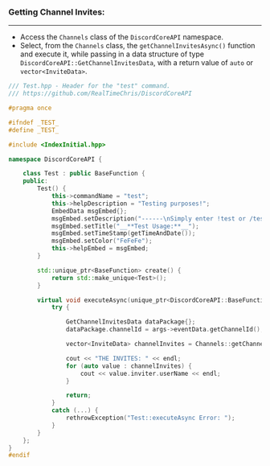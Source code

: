 
### **Getting Channel Invites:**
---
- Access the `Channels` class of the `DiscordCoreAPI` namespace.
- Select, from the `Channels` class, the `getChannelInvitesAsync()` function and execute it, while passing in a data structure of type `DiscordCoreAPI::GetChannelInvitesData`, with a return value of `auto` or `vector<InviteData>`.

```cpp
/// Test.hpp - Header for the "test" command.
/// https://github.com/RealTimeChris/DiscordCoreAPI

#pragma once

#ifndef _TEST_
#define _TEST_

#include <IndexInitial.hpp>

namespace DiscordCoreAPI {

	class Test : public BaseFunction {
	public:
		Test() {
			this->commandName = "test";
			this->helpDescription = "Testing purposes!";
			EmbedData msgEmbed{};
			msgEmbed.setDescription("------\nSimply enter !test or /test!\n------");
			msgEmbed.setTitle("__**Test Usage:**__");
			msgEmbed.setTimeStamp(getTimeAndDate());
			msgEmbed.setColor("FeFeFe");
			this->helpEmbed = msgEmbed;
		}

		std::unique_ptr<BaseFunction> create() {
			return std::make_unique<Test>();
		}

		virtual void executeAsync(unique_ptr<DiscordCoreAPI::BaseFunctionArguments> args) {
			try {

				GetChannelInvitesData dataPackage{};
				dataPackage.channelId = args->eventData.getChannelId();

				vector<InviteData> channelInvites = Channels::getChannelInvitesAsync(dataPackage).get();

				cout << "THE INVITES: " << endl;
				for (auto value : channelInvites) {
					cout << value.inviter.userName << endl;
				}

				return;
			}
			catch (...) {
				rethrowException("Test::executeAsync Error: ");
			}
		}
	};
}
#endif
```
